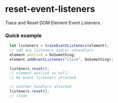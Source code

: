 
reset-event-listeners
===
Trace and Reset DOM Element Event Listeners.

### Quick example

```js
  let listeners = traceEventListeners(element);
  // add any listeners and/or onhandlers
  element.onclick = DoSomething;
  element.addEventListener("click", DoSomething);
  
  listeners.reset();
  // element.onclick == null;
  // No event listeners attached

  // another handlers attached
  listeners.reset();
  // clean
```
